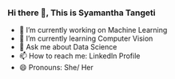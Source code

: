 ### Hi there 👋, This is Syamantha Tangeti

<!--
**syamantha11/syamantha11** is a ✨ _special_ ✨ repository because its `README.md` (this file) appears on your GitHub profile.
<!-- 👯 I’m looking to collaborate on ... 
- 🤔 I’m looking for help with ...-->


- 🔭 I’m currently working on Machine Learning
- 🌱 I’m currently learning Computer Vision
- 💬 Ask me about Data Science
- 📫 How to reach me: LinkedIn Profile
- 😄 Pronouns: She/ Her

